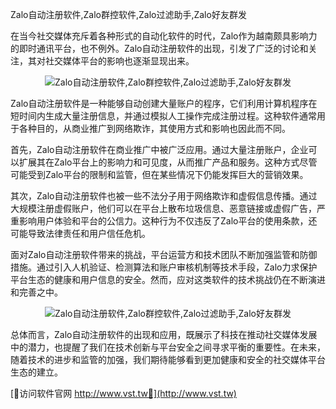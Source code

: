 Zalo自动注册软件,Zalo群控软件,Zalo过滤助手,Zalo好友群发

在当今社交媒体充斥着各种形式的自动化软件的时代，Zalo作为越南颇具影响力的即时通讯平台，也不例外。Zalo自动注册软件的出现，引发了广泛的讨论和关注，其对社交媒体平台的影响也逐渐显现出来。

 <center><img src="https://vst.tw/MP4/tuiguang/png/4.png" alt="Zalo自动注册软件,Zalo群控软件,Zalo过滤助手,Zalo好友群发"></center>

Zalo自动注册软件是一种能够自动创建大量账户的程序，它们利用计算机程序在短时间内生成大量注册信息，并通过模拟人工操作完成注册过程。这种软件通常用于各种目的，从商业推广到网络欺诈，其使用方式和影响也因此而不同。

首先，Zalo自动注册软件在商业推广中被广泛应用。通过大量注册账户，企业可以扩展其在Zalo平台上的影响力和可见度，从而推广产品和服务。这种方式尽管可能受到Zalo平台的限制和监管，但在某些情况下仍能发挥巨大的营销效果。

其次，Zalo自动注册软件也被一些不法分子用于网络欺诈和虚假信息传播。通过大规模注册虚假账户，他们可以在平台上散布垃圾信息、恶意链接或虚假广告，严重影响用户体验和平台的公信力。这种行为不仅违反了Zalo平台的使用条款，还可能导致法律责任和用户信任危机。

面对Zalo自动注册软件带来的挑战，平台运营方和技术团队不断加强监管和防御措施。通过引入人机验证、检测算法和账户审核机制等技术手段，Zalo力求保护平台生态的健康和用户信息的安全。然而，应对这类软件的技术挑战仍在不断演进和完善之中。

 <center><img src="https://vst.tw/MP4/tuiguang/png/0.png" alt="Zalo自动注册软件,Zalo群控软件,Zalo过滤助手,Zalo好友群发"></center>

总体而言，Zalo自动注册软件的出现和应用，既展示了科技在推动社交媒体发展中的潜力，也提醒了我们在技术创新与平台安全之间寻求平衡的重要性。在未来，随着技术的进步和监管的加强，我们期待能够看到更加健康和安全的社交媒体平台生态的建立。


[👻访问软件官网 http://www.vst.tw👻](http://www.vst.tw)
